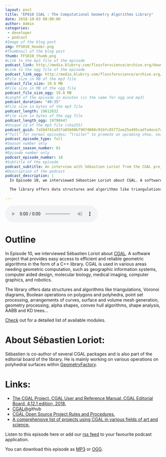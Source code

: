 ```yaml
---
layout: post
title: "EP010 CGAL : The Computational Geometry Algorithms Library"
date: 2018-10-03 00:00:00
author: Admin
categories: 
 - developer
 - podcast
#Image of the blog post
img: FFS010_header.png
#Thumbnail of the blog post
thumb: FFS010_thumb.png
#Link to the mp3 file of the episode
podcast_link: http://media.blubrry.com/flossforscience/archive.org/download/FlossforscienceEp010CgalTheComputationalGeometryAlgorithmsLibrary/FLOSSforscience_EP010_CGAL.mp3
#Link to the ogg file of the episode
podcast_link_ogg: http://media.blubrry.com/flossforscience/archive.org/download/FlossforscienceEp010CgalTheComputationalGeometryAlgorithmsLibrary/FLOSSforscience_EP010_CGAL.ogg
#File size in MB of the mp3 file
podcast_file_size: 19.6 MB
#File size in MB of the ogg file
podcast_file_size_ogg: 19.8 MB
#Length of the episode in minutes (is the same for ogg and mp3)
podcast_duration: "40:35"
#File size in bytes of the mp3 file
podcast_length: 19612632
#File size in bytes of the ogg file
podcast_length_ogg: 19798447
#Unique id of the mp3 file (sha255)
podcast_guid: 7a584f41a937a85608bf9074868c91bfc85772ae25a495cadfa4ece7ace66615
#“full” for normal episodes; “trailer” to promote an upcoming show, season, or episode; or “bonus” for extra content related to a show, season, or episode.
podcast_episode_type: full
#Season number only
podcast_season_number: 01
#Episode number only
podcast_episode_number: 10
#Subtitle of the episode 
podcast_subtitle: An interview with Sébastien Loriot from the CGAL project
#Description of the podcast
podcast_description: |
  In Episode 10, we interviewed Sébastien Loriot about CGAL. A software project that provides easy access to efficient and reliable geometric algorithms in the form of a C++ library. CGAL is used in various areas needing geometric computation, such as geographic information systems, computer aided design, molecular biology, medical imaging, computer graphics, and robotics.

  The library offers data structures and algorithms like triangulations, Voronoi diagrams, Boolean operations on polygons and polyhedra, point set processing, arrangements of curves, surface and volume mesh generation, geometry processing, alpha shapes, convex hull algorithms, shape analysis, AABB and KD trees...
 
---
```


<audio controls>
  <source src="http://media.blubrry.com/flossforscience/archive.org/download/FlossforscienceEp010CgalTheComputationalGeometryAlgorithmsLibrary/FLOSSforscience_EP010_CGAL.ogg" type="audio/ogg">
  <source src="http://media.blubrry.com/flossforscience/archive.org/download/FlossforscienceEp010CgalTheComputationalGeometryAlgorithmsLibrary/FLOSSforscience_EP010_CGAL.mp3" type="audio/mpeg">
Your browser does not support the audio element.
</audio>

# Outline

In Episode 10, we interviewed Sébastien Loriot about [CGAL](https://www.cgal.org/). A software project that provides easy access to efficient and reliable geometric algorithms in the form of a C++ library. CGAL is used in various areas needing geometric computation, such as geographic information systems, computer aided design, molecular biology, medical imaging, computer graphics, and robotics.

The library offers data structures and algorithms like triangulations, Voronoi diagrams, Boolean operations on polygons and polyhedra, point set processing, arrangements of curves, surface and volume mesh generation, geometry processing, alpha shapes, convex hull algorithms, shape analysis, AABB and KD trees...

[Check](https://doc.cgal.org/latest/Manual/packages.html) out for a detailed list of available modules. 

# About Sébastien Loriot: 

Sébastien is co-author of several CGAL packages and is also part of the editorial board of the library. He is mainly working on various operations on polyhedral surfaces within [GeometryFactory](https://geometryfactory.com/). 


# Links:

* [The CGAL Project. CGAL User and Reference Manual. CGAL Editorial Board, 4.12.1 edition, 2018.](https://doc.cgal.org/latest/Manual/packages.html)
* [CGAL](https://github.com/CGAL/cgal)@github
* [CGAL Open Source Project Rules and Procedures.](https://www.cgal.org/project_rules.html)
* [A comprehensive list of projects using CGAL in various fields of art and science.](https://www.cgal.org/projects.html)


Listen to this episode here or add our [rss feed](https://flossforscience.github.io/feed.xml) to your favourite podcast application. 

You can download this episode as [MP3](http://media.blubrry.com/flossforscience/archive.org/download/FlossforscienceEp010CgalTheComputationalGeometryAlgorithmsLibrary/FLOSSforscience_EP010_CGAL.mp3) or [OGG](http://media.blubrry.com/flossforscience/archive.org/download/FlossforscienceEp010CgalTheComputationalGeometryAlgorithmsLibrary/FLOSSforscience_EP010_CGAL.ogg). 

